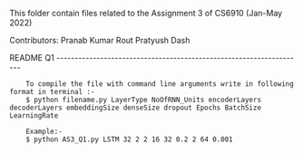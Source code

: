 This folder contain files related to the Assignment 3 of CS6910 (Jan-May 2022)

Contributors:
    Pranab Kumar Rout
    Pratyush Dash
   
README Q1 --------------------------------------------------------------------
        
        To compile the file with command line arguments write in following format in terminal :-
        $ python filename.py LayerType NoOfRNN_Units encoderLayers decoderLayers embeddingSize denseSize dropout Epochs BatchSize LearningRate
        
        Example:-
        $ python AS3_Q1.py LSTM 32 2 2 16 32 0.2 2 64 0.001
